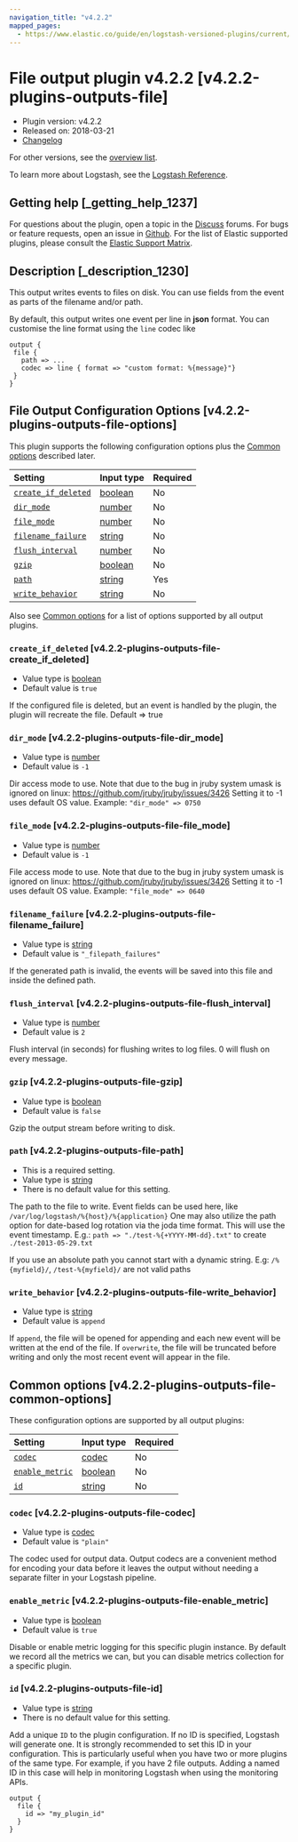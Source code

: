 ```yaml
---
navigation_title: "v4.2.2"
mapped_pages:
  - https://www.elastic.co/guide/en/logstash-versioned-plugins/current/v4.2.2-plugins-outputs-file.html
---
```


# File output plugin v4.2.2 [v4.2.2-plugins-outputs-file]

* Plugin version: v4.2.2
* Released on: 2018-03-21
* [Changelog](https://github.com/logstash-plugins/logstash-output-file/blob/v4.2.2/CHANGELOG.md)

For other versions, see the [overview list](output-file-index.md).

To learn more about Logstash, see the [Logstash Reference](https://www.elastic.co/guide/en/logstash/current/index.html).

## Getting help [_getting_help_1237]

For questions about the plugin, open a topic in the [Discuss](http://discuss.elastic.co) forums. For bugs or feature requests, open an issue in [Github](https://github.com/logstash-plugins/logstash-output-file). For the list of Elastic supported plugins, please consult the [Elastic Support Matrix](https://www.elastic.co/support/matrix#matrix_logstash_plugins).

## Description [_description_1230]

This output writes events to files on disk. You can use fields from the event as parts of the filename and/or path.

By default, this output writes one event per line in **json** format. You can customise the line format using the `line` codec like

```
output {
 file {
   path => ...
   codec => line { format => "custom format: %{message}"}
 }
}
```

## File Output Configuration Options [v4.2.2-plugins-outputs-file-options]

This plugin supports the following configuration options plus the [Common options](v4-2-2-plugins-outputs-file.md#v4.2.2-plugins-outputs-file-common-options) described later.

| Setting | Input type | Required |
| :- | :- | :- |
| [`create_if_deleted`](v4-2-2-plugins-outputs-file.md#v4.2.2-plugins-outputs-file-create_if_deleted) | [boolean](/lsr/value-types.md#boolean) | No |
| [`dir_mode`](v4-2-2-plugins-outputs-file.md#v4.2.2-plugins-outputs-file-dir_mode) | [number](/lsr/value-types.md#number) | No |
| [`file_mode`](v4-2-2-plugins-outputs-file.md#v4.2.2-plugins-outputs-file-file_mode) | [number](/lsr/value-types.md#number) | No |
| [`filename_failure`](v4-2-2-plugins-outputs-file.md#v4.2.2-plugins-outputs-file-filename_failure) | [string](/lsr/value-types.md#string) | No |
| [`flush_interval`](v4-2-2-plugins-outputs-file.md#v4.2.2-plugins-outputs-file-flush_interval) | [number](/lsr/value-types.md#number) | No |
| [`gzip`](v4-2-2-plugins-outputs-file.md#v4.2.2-plugins-outputs-file-gzip) | [boolean](/lsr/value-types.md#boolean) | No |
| [`path`](v4-2-2-plugins-outputs-file.md#v4.2.2-plugins-outputs-file-path) | [string](/lsr/value-types.md#string) | Yes |
| [`write_behavior`](v4-2-2-plugins-outputs-file.md#v4.2.2-plugins-outputs-file-write_behavior) | [string](/lsr/value-types.md#string) | No |

Also see [Common options](v4-2-2-plugins-outputs-file.md#v4.2.2-plugins-outputs-file-common-options) for a list of options supported by all output plugins.

### `create_if_deleted` [v4.2.2-plugins-outputs-file-create_if_deleted]

* Value type is [boolean](/lsr/value-types.md#boolean)
* Default value is `true`

If the configured file is deleted, but an event is handled by the plugin, the plugin will recreate the file. Default ⇒ true

### `dir_mode` [v4.2.2-plugins-outputs-file-dir_mode]

* Value type is [number](/lsr/value-types.md#number)
* Default value is `-1`

Dir access mode to use. Note that due to the bug in jruby system umask is ignored on linux: <https://github.com/jruby/jruby/issues/3426> Setting it to -1 uses default OS value. Example: `"dir_mode" => 0750`

### `file_mode` [v4.2.2-plugins-outputs-file-file_mode]

* Value type is [number](/lsr/value-types.md#number)
* Default value is `-1`

File access mode to use. Note that due to the bug in jruby system umask is ignored on linux: <https://github.com/jruby/jruby/issues/3426> Setting it to -1 uses default OS value. Example: `"file_mode" => 0640`

### `filename_failure` [v4.2.2-plugins-outputs-file-filename_failure]

* Value type is [string](/lsr/value-types.md#string)
* Default value is `"_filepath_failures"`

If the generated path is invalid, the events will be saved into this file and inside the defined path.

### `flush_interval` [v4.2.2-plugins-outputs-file-flush_interval]

* Value type is [number](/lsr/value-types.md#number)
* Default value is `2`

Flush interval (in seconds) for flushing writes to log files. 0 will flush on every message.

### `gzip` [v4.2.2-plugins-outputs-file-gzip]

* Value type is [boolean](/lsr/value-types.md#boolean)
* Default value is `false`

Gzip the output stream before writing to disk.

### `path` [v4.2.2-plugins-outputs-file-path]

* This is a required setting.
* Value type is [string](/lsr/value-types.md#string)
* There is no default value for this setting.

The path to the file to write. Event fields can be used here, like `/var/log/logstash/%{host}/%{application}` One may also utilize the path option for date-based log rotation via the joda time format. This will use the event timestamp. E.g.: `path => "./test-%{+YYYY-MM-dd}.txt"` to create `./test-2013-05-29.txt`

If you use an absolute path you cannot start with a dynamic string. E.g: `/%{myfield}/`, `/test-%{myfield}/` are not valid paths

### `write_behavior` [v4.2.2-plugins-outputs-file-write_behavior]

* Value type is [string](/lsr/value-types.md#string)
* Default value is `append`

If `append`, the file will be opened for appending and each new event will be written at the end of the file. If `overwrite`, the file will be truncated before writing and only the most recent event will appear in the file.

## Common options [v4.2.2-plugins-outputs-file-common-options]

These configuration options are supported by all output plugins:

| Setting | Input type | Required |
| :- | :- | :- |
| [`codec`](v4-2-2-plugins-outputs-file.md#v4.2.2-plugins-outputs-file-codec) | [codec](/lsr/value-types.md#codec) | No |
| [`enable_metric`](v4-2-2-plugins-outputs-file.md#v4.2.2-plugins-outputs-file-enable_metric) | [boolean](/lsr/value-types.md#boolean) | No |
| [`id`](v4-2-2-plugins-outputs-file.md#v4.2.2-plugins-outputs-file-id) | [string](/lsr/value-types.md#string) | No |

### `codec` [v4.2.2-plugins-outputs-file-codec]

* Value type is [codec](/lsr/value-types.md#codec)
* Default value is `"plain"`

The codec used for output data. Output codecs are a convenient method for encoding your data before it leaves the output without needing a separate filter in your Logstash pipeline.

### `enable_metric` [v4.2.2-plugins-outputs-file-enable_metric]

* Value type is [boolean](/lsr/value-types.md#boolean)
* Default value is `true`

Disable or enable metric logging for this specific plugin instance. By default we record all the metrics we can, but you can disable metrics collection for a specific plugin.

### `id` [v4.2.2-plugins-outputs-file-id]

* Value type is [string](/lsr/value-types.md#string)
* There is no default value for this setting.

Add a unique `ID` to the plugin configuration. If no ID is specified, Logstash will generate one. It is strongly recommended to set this ID in your configuration. This is particularly useful when you have two or more plugins of the same type. For example, if you have 2 file outputs. Adding a named ID in this case will help in monitoring Logstash when using the monitoring APIs.

```
output {
  file {
    id => "my_plugin_id"
  }
}
```
